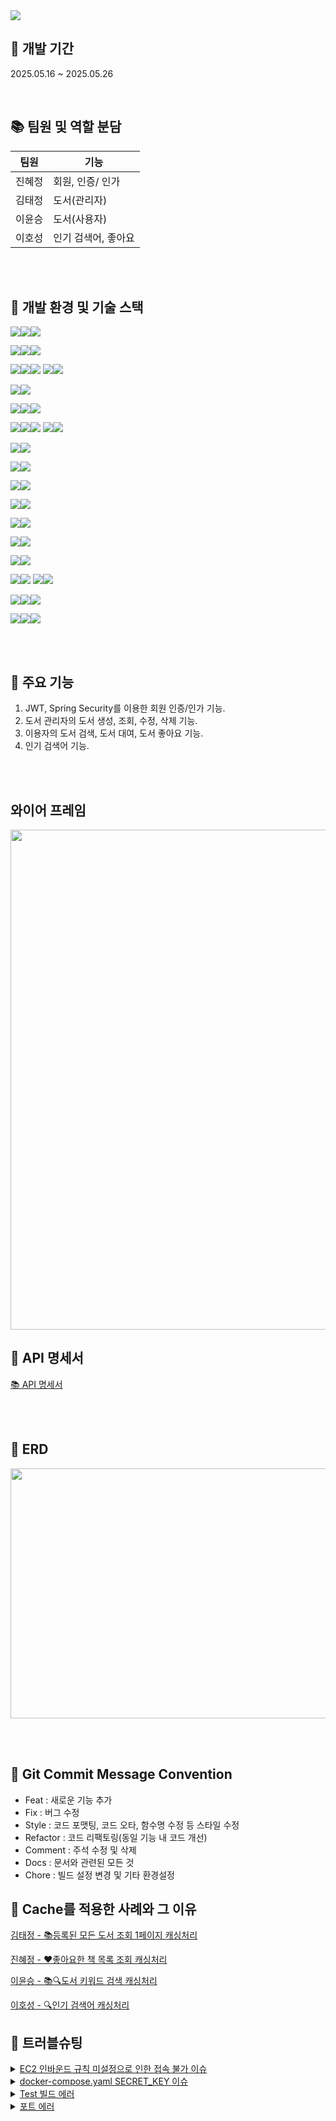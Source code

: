 <img src="https://capsule-render.vercel.app/api?type=waving&height=300&color=gradient&text=Legend%20Book&desc=도서%20대여%20및%20관리%20프로그램&fontAlign=50&fontAlignY=40&descAlignY=55">

## 📅 개발 기간

2025.05.16 ~ 2025.05.26

<br>

## 📚 팀원 및 역할 분담

| 팀원  | 기능          |
|-----|-------------|
| 진혜정 | 회원, 인증/ 인가  |
| 김태정 | 도서(관리자)     |
| 이윤승 | 도서(사용자)     |
| 이호성 | 인기 검색어, 좋아요 |

<br><br>

## 📌 개발 환경 및 기술 스택

<!-- Framework -->
<img src="https://img.shields.io/badge/Framework-4B5563?style=for-the-badge"><img src="https://img.shields.io/badge/SpringBoot-6DB33F?style=for-the-badge&logo=springboot&logoColor=white"><img src="https://img.shields.io/badge/3.4.4-9CA3AF?style=for-the-badge">

<!-- Language -->
<img src="https://img.shields.io/badge/Language-065F46?style=for-the-badge"><img src="https://img.shields.io/badge/Java-007396?style=for-the-badge&logo=openjdk&logoColor=white"><img src="https://img.shields.io/badge/17-9CA3AF?style=for-the-badge">

<!-- ORM -->
<img src="https://img.shields.io/badge/ORM-6B21A8?style=for-the-badge"><img src="https://img.shields.io/badge/Hibernate-59666C?style=for-the-badge&logo=hibernate&logoColor=white"><img src="https://img.shields.io/badge/5.x-9CA3AF?style=for-the-badge">
<img src="https://img.shields.io/badge/ORM-9ACD32?style=for-the-badge"><img src="https://img.shields.io/badge/Spring_Data_JPA-6DB33F?style=for-the-badge&logo=spring&logoColor=white">

<!-- Auto Audit -->
<img src="https://img.shields.io/badge/Auto_Audit-9ACD32?style=for-the-badge"><img src="https://img.shields.io/badge/JPA_Auditing-6DB33F?style=for-the-badge&logo=spring&logoColor=white">

<!-- Database -->
<img src="https://img.shields.io/badge/Database-1E3A8A?style=for-the-badge"><img src="https://img.shields.io/badge/MySQL-4479A1?style=for-the-badge&logo=mysql&logoColor=white"><img src="https://img.shields.io/badge/9.0.x-9CA3AF?style=for-the-badge">

<!-- Infra -->
<img src="https://img.shields.io/badge/Infra-B91C1C?style=for-the-badge"><img src="https://img.shields.io/badge/Redis-DC382D?style=for-the-badge&logo=redis&logoColor=white"><img src="https://img.shields.io/badge/3.0.504-9CA3AF?style=for-the-badge">
<img src="https://img.shields.io/badge/Cloud-232F3E?style=for-the-badge"><img src="https://img.shields.io/badge/Amazon_S3-FF9900?style=for-the-badge&logo=amazons3&logoColor=white">

<!-- Security -->
<img src="https://img.shields.io/badge/Security-9ACD32?style=for-the-badge"><img src="https://img.shields.io/badge/Spring_Security-6DB33F?style=for-the-badge&logo=springsecurity&logoColor=white">

<!-- Code Reduction -->
<img src="https://img.shields.io/badge/Code_Reduction-FF7F7F?style=for-the-badge"><img src="https://img.shields.io/badge/Lombok-DC382D?style=for-the-badge&logo=lombok&logoColor=white">

<!-- Validation -->
<img src="https://img.shields.io/badge/Validation-7BAAF7?style=for-the-badge"><img src="https://img.shields.io/badge/Validation_Tool-0052CC?style=for-the-badge&logo=checkmarx&logoColor=white">

<!-- Test Tool -->
<img src="https://img.shields.io/badge/TestTool-F59E0B?style=for-the-badge"><img src="https://img.shields.io/badge/Postman-FF6C37?style=for-the-badge&logo=postman&logoColor=white">

<!-- ERD Tool -->
<img src="https://img.shields.io/badge/ERDTool-0369A1?style=for-the-badge"><img src="https://img.shields.io/badge/ErdCloud-0096C7?style=for-the-badge">

<!-- Communication -->
<img src="https://img.shields.io/badge/Communication-3B0764?style=for-the-badge"><img src="https://img.shields.io/badge/Slack-4A154B?style=for-the-badge&logo=slack&logoColor=white">

<!-- Docs -->
<img src="https://img.shields.io/badge/Docs-111827?style=for-the-badge"><img src="https://img.shields.io/badge/Notion-000000?style=for-the-badge&logo=notion&logoColor=white">

<!-- VCS -->
<img src="https://img.shields.io/badge/VCS-1F2937?style=for-the-badge"><img src="https://img.shields.io/badge/Git-F05032?style=for-the-badge&logo=git&logoColor=white">
<img src="https://img.shields.io/badge/VCS-1F2937?style=for-the-badge"><img src="https://img.shields.io/badge/GitHub-181717?style=for-the-badge&logo=github&logoColor=white">

<!-- IDE -->
<img src="https://img.shields.io/badge/IDE-7C3AED?style=for-the-badge"><img src="https://img.shields.io/badge/IntelliJIDEA-000000?style=for-the-badge&logo=intellijidea&logoColor=white"><img src="https://img.shields.io/badge/2024.1-9CA3AF?style=for-the-badge">

<!-- CI/CD -->
<img src="https://img.shields.io/badge/CI/CD-0db7ed?style=for-the-badge"><img src="https://img.shields.io/badge/docker-257bd6?style=for-the-badge&logo=docker&logoColor=white"><img src="https://img.shields.io/badge/28.1.1-9CA3AF?style=for-the-badge">

<br><br>

## 📌 주요 기능

1. JWT, Spring Security를 이용한 회원 인증/인가 기능.
2. 도서 관리자의 도서 생성, 조회, 수정, 삭제 기능.
3. 이용자의 도서 검색, 도서 대여, 도서 좋아요 기능.
4. 인기 검색어 기능.

<br><br>

## 와이어 프레임

<img src="https://github.com/user-attachments/assets/93b555e6-5dce-40ff-9f58-efc3086ab595" width="800px" height="800px">

## 📌 API 명세서

[📚 API 명세서](https://www.notion.so/teamsparta/API-1fc2dc3ef51480369be2de083dbb66f8)

<br><br>

## 📌 ERD

<img src="https://github.com/user-attachments/assets/bb6eb718-5567-4af3-9e51-17a7efabf881" width="800px" height="400px">


<br><br>

## 📌 Git Commit Message Convention

* Feat : 새로운 기능 추가
* Fix : 버그 수정
* Style : 코드 포맷팅, 코드 오타, 함수명 수정 등 스타일 수정
* Refactor : 코드 리팩토링(동일 기능 내 코드 개선)
* Comment : 주석 수정 및 삭제
* Docs : 문서와 관련된 모든 것
* Chore : 빌드 설정 변경 및 기타 환경설정

## 📌 Cache를 적용한 사례와 그 이유

[김태정 - 📚등록된 모든 도서 조회 1페이지 캐싱처리](/docs/taejeong.md) <br>

[진혜정 - ❤️좋아요한 책 목록 조회 캐싱처리](/docs/hyejeong.md) <br>

[이윤승 - 📚🔍도서 키워드 검색 캐싱처리](/docs/yoonseung.md) <br>

[이호성 - 🔍인기 검색어 캐싱처리](/docs/hosung.md) <br>

## 📌 트러블슈팅

<details>
<summary> <a href="https://www.notion.so/teamsparta/AWS-EC2-1fb2dc3ef5148060b59bcb4e221a8922?pvs=4"> EC2 인바운드 규칙 미설정으로 인한 접속 불가 이슈 </a> </summary>
<div markdown="1">
<br>

```
## 문제 상황

- AWS EC2 인스턴스를 실행한 후, 서버에 접속하려 했으나 연결되지 않음. 
- 서버는 정상적으로 실행 중이었고, 로컬에서는 잘 작동함.


## 원인 분석
- EC2 인스턴스 보안 그룹 인바운드 규칙에 8080 포트를 허용하지 않았음.
   → 외부에서 해당 포트로 접근 불가.


## 해결 방법
- EC2 인스턴스의 보안 그룹 - 인바운드 규칙에 다음 설정 추가
  - 포트 범위 : 8080
  - 프로토콜 : TCP
  - 소스 : 0.0.0.0/0


💡 개발 초기에는 `0.0.0.0/0`으로 설정하되, 배포 시에는 제한된 IP로 수정할 것.

💡 EC2 사용 시 보안 그룹 인바운드 설정은 필수이며, 사용하는 포트 번호를 정확히 열어줘야 외부에서 접근 가능함

```

</div>
</details>

<details>
<summary> <a href="https://www.notion.so/teamsparta/docker-compose-yaml-1fb2dc3ef5148026aa64f61d1d1faa98?pvs=4"> docker-compose.yaml SECRET_KEY 이슈 </a> </summary>
<div markdown="1">
<br>

```
## 문제 상황

- AWS EC2 서버에 Spring Boot 애플리케이션을 Docker 환경에서 배포하고 실행 시 SECRET_KEY를 가져오지 못해 실행 오류가 발생.


## 원인 분석
- .env 파일에서 SECRET_KEY를 읽도록 설정해두었음.
- docker-compose.yaml 파일 environment 항목에 SECRET_KEY 가 지정되지 않았음.
   →  애플리케이션이 SECRET_KEY 를 읽지 못하는 상황 발생.


## 해결 방법
- docker-compose.yaml 파일의 environment에 SECRET_KEY 지정.

1.git secret에 key value로 환경변수 값 설정.
2.git action을 통해서 배포될 때 해당 secret키로 붙여버리는 방식.
3.서버가 올라간 다음에 수동으로 서버에 환경 변수로 설정하는 방법.

```

</div>
</details>

</details>

<details>
<summary> <a href="https://www.notion.so/teamsparta/DB-test-DB-1fb2dc3ef514802c8b14d51b9912da46?pvs=4"> Test 빌드 에러 </a> </summary>
<div markdown="1">
<br>

```
## 문제 상황
- Test 빌드 시, 기존 데이터베이스와 연결이 되지 않는 이슈 발생.


## 원인 분석
- 기존 application.yaml에서 로컬 DB를 바라보도록 설정하였으나, Docker 도입 이후 테스트 환경에서 기존 DB에 접근하지 못해 문제 발생.


## 해결 방법
- application-test.yml 파일을 작성하여, 테스트 전용 DB 설정을 분리하여 적용.

💡 Test 환경변수에 application.yaml 에서 사용하던 환경변수들을 입력해줘도 되는데 일일히 설정해줘야 하는 번거로움이 있음.
💡 프로젝트가 크거나, 팀 개발 등인 경우 application-test.yml처럼 분리해놓는 것이 유지보수 및 안전성 측면에서 유리함.

```

</div>
</details>

<details>
<summary> <a href="https://www.notion.so/teamsparta/1fb2dc3ef51480598c7af663f0570611?pvs=4"> 포트 에러 </a> </summary>
<div markdown="1">
<br>

```
## 문제 상황

- 3306 포트가 이미 실행 중이라는 에러가 발생함.


## 원인 분석
- 각자의 개발 환경에서 MySQL이 설치되어 백그라운드에서 실행 중.
   → 이 경우 도커가 호스트의 3306 포트를 점유하려고 할 때 충돌이 발생
- Docker는 동일한 포트를 사용하는 컨테이너를 동시에 실행하려 할 경우, 포트 충돌 오류가 발생.


## 해결 방법
- 포트번호를 3306 외의 번호로 다르게 설정.

```

</div>
</details>










